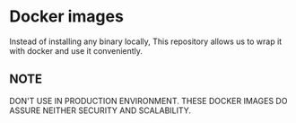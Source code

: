 # Docker images

Instead of installing any binary locally, This repository allows us to wrap it with docker and use it conveniently.

## NOTE

DON'T USE IN PRODUCTION ENVIRONMENT. THESE DOCKER IMAGES DO ASSURE NEITHER SECURITY AND SCALABILITY.